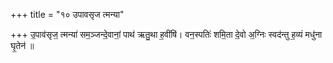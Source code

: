 +++
title = "१० उपावसृज त्मन्या"

+++
उ॒पाव॑सृज॒ त्मन्या॑ सम॒ञ्जन्दे॒वानां॒ पाथ॑ ऋतु॒था ह॒वींषि॑। वन॒स्पतिः॑ शमि॒ता दे॒वो अ॒ग्निः स्वद॑न्तु ह॒व्यं मधु॑ना घृ॒तेन॑ ॥